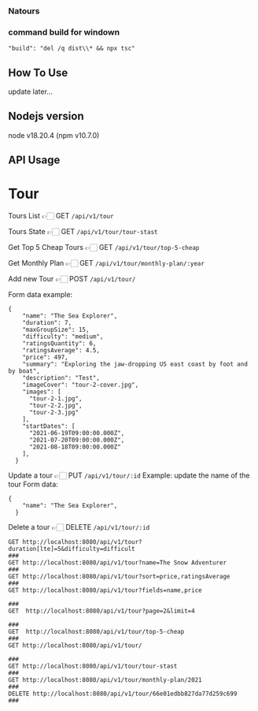 ### Natours

### command build for windown
 ```"build": "del /q dist\\* && npx tsc"```


## How To Use 
update later...

## Nodejs version

node v18.20.4 (npm v10.7.0)

## API Usage

# Tour

Tours List 👉🏻 GET `/api/v1/tour`

Tours State 👉🏻 GET `/api/v1/tour/tour-stast`

Get Top 5 Cheap Tours 👉🏻 GET `/api/v1/tour/top-5-cheap`

Get Monthly Plan 👉🏻 GET `/api/v1/tour/monthly-plan/:year`

Add new Tour 👉🏻  POST `/api/v1/tour/`

Form data example: 

```
{
    "name": "The Sea Explorer",
    "duration": 7,
    "maxGroupSize": 15,
    "difficulty": "medium",
    "ratingsQuantity": 6,
    "ratingsAverage": 4.5,
    "price": 497,
    "summary": "Exploring the jaw-dropping US east coast by foot and by boat",
    "description": "Test",
    "imageCover": "tour-2-cover.jpg",
    "images": [
      "tour-2-1.jpg",
      "tour-2-2.jpg",
      "tour-2-3.jpg"
    ],
    "startDates": [
      "2021-06-19T09:00:00.000Z",
      "2021-07-20T09:00:00.000Z",
      "2021-08-18T09:00:00.000Z"
    ],
  }
```
Update a tour  👉🏻  PUT `/api/v1/tour/:id`
Example: update the name of the tour
Form data: 
```
{
    "name": "The Sea Explorer",
  }
```

Delete a tour  👉🏻  DELETE `/api/v1/tour/:id`

```
GET http://localhost:8080/api/v1/tour?duration[lte]=5&difficulty=difficult
###
GET http://localhost:8080/api/v1/tour?name=The Snow Adventurer
###
GET http://localhost:8080/api/v1/tour?sort=price,ratingsAverage
###
GET http://localhost:8080/api/v1/tour?fields=name,price

###
GET  http://localhost:8080/api/v1/tour?page=2&limit=4

###
GET  http://localhost:8080/api/v1/tour/top-5-cheap
###
GET http://localhost:8080/api/v1/tour/

###
GET http://localhost:8080/api/v1/tour/tour-stast
###
GET http://localhost:8080/api/v1/tour/monthly-plan/2021
###
DELETE http://localhost:8080/api/v1/tour/66e01edbb827da77d259c699
###

```